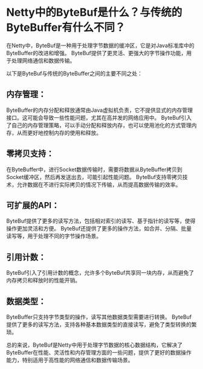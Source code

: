 # Netty中的ByteBuf是什么？与传统的ByteBuffer有什么不同？

在Netty中，ByteBuf是一种用于处理字节数据的缓冲区，它是对Java标准库中的ByteBuffer的改进和增强。
ByteBuf提供了更灵活、更强大的字节操作功能，用于处理网络通信和数据传输。

以下是ByteBuf与传统的ByteBuffer之间的主要不同之处：

## 内存管理：

ByteBuffer的内存分配和释放通常由Java虚拟机负责，它不提供显式的内存管理接口。这可能会导致一些性能问题，尤其在高并发的网络应用中。
ByteBuf引入了自己的内存管理策略，可以手动分配和释放内存，也可以使用池化的方式管理内存，从而更好地控制内存的使用和释放。

## 零拷贝支持：

在ByteBuffer中，进行Socket数据传输时，需要将数据从ByteBuffer拷贝到Socket缓冲区，然后再发送出去，可能引起性能问题。
ByteBuf支持零拷贝技术，允许数据在不进行实际拷贝的情况下传输，从而提高数据传输的效率。

## 可扩展的API：

ByteBuf提供了更多的读写方法，包括相对索引的读写、基于指针的读写等，使得操作更加灵活和方便。
ByteBuf还提供了更多的操作方法，如合并、分隔、批量读写等，用于处理不同的字节操作场景。

## 引用计数：

ByteBuf引入了引用计数的概念，允许多个ByteBuf共享同一块内存，从而避免了内存拷贝和释放时的性能开销。

## 数据类型：

ByteBuffer只支持字节类型的操作，读写其他数据类型需要进行转换。
ByteBuf提供了更多的读写方法，支持各种基本数据类型的直接读写，避免了类型转换的繁琐。

总的来说，ByteBuf是Netty中用于处理字节数据的核心数据结构，它解决了ByteBuffer在性能、灵活性和内存管理方面的一些问题，提供了更好的数据操作能力，特别适用于高性能的网络通信和数据传输场景。


